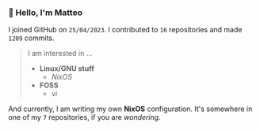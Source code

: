 ### 👋 Hello, I'm Matteo

I joined GitHub on `25/04/2023`.
I contributed to `16` repositories and made `1209` commits.

> I am interested in ...
> 
> - **Linux/GNU stuff**
>     - *NixOS*
> - **FOSS**
>   - *vi*

And currently, I am writing my own **NixOS** configuration. It's somewhere in one of my `7` repositories, if you are *wondering*.
